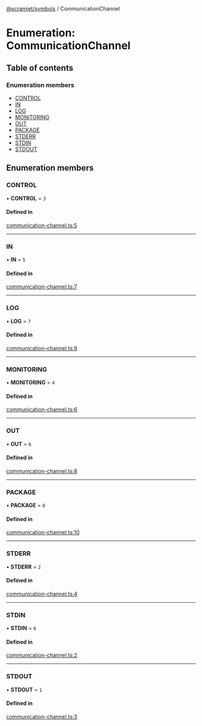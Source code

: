 [@scramjet/symbols](../README.md) / CommunicationChannel

# Enumeration: CommunicationChannel

## Table of contents

### Enumeration members

- [CONTROL](communicationchannel.md#control)
- [IN](communicationchannel.md#in)
- [LOG](communicationchannel.md#log)
- [MONITORING](communicationchannel.md#monitoring)
- [OUT](communicationchannel.md#out)
- [PACKAGE](communicationchannel.md#package)
- [STDERR](communicationchannel.md#stderr)
- [STDIN](communicationchannel.md#stdin)
- [STDOUT](communicationchannel.md#stdout)

## Enumeration members

### CONTROL

• **CONTROL** = `3`

#### Defined in

[communication-channel.ts:5](https://github.com/scramjet-cloud-platform/scramjet-csi-dev/blob/d294535a/packages/symbols/src/communication-channel.ts#L5)

___

### IN

• **IN** = `5`

#### Defined in

[communication-channel.ts:7](https://github.com/scramjet-cloud-platform/scramjet-csi-dev/blob/d294535a/packages/symbols/src/communication-channel.ts#L7)

___

### LOG

• **LOG** = `7`

#### Defined in

[communication-channel.ts:9](https://github.com/scramjet-cloud-platform/scramjet-csi-dev/blob/d294535a/packages/symbols/src/communication-channel.ts#L9)

___

### MONITORING

• **MONITORING** = `4`

#### Defined in

[communication-channel.ts:6](https://github.com/scramjet-cloud-platform/scramjet-csi-dev/blob/d294535a/packages/symbols/src/communication-channel.ts#L6)

___

### OUT

• **OUT** = `6`

#### Defined in

[communication-channel.ts:8](https://github.com/scramjet-cloud-platform/scramjet-csi-dev/blob/d294535a/packages/symbols/src/communication-channel.ts#L8)

___

### PACKAGE

• **PACKAGE** = `8`

#### Defined in

[communication-channel.ts:10](https://github.com/scramjet-cloud-platform/scramjet-csi-dev/blob/d294535a/packages/symbols/src/communication-channel.ts#L10)

___

### STDERR

• **STDERR** = `2`

#### Defined in

[communication-channel.ts:4](https://github.com/scramjet-cloud-platform/scramjet-csi-dev/blob/d294535a/packages/symbols/src/communication-channel.ts#L4)

___

### STDIN

• **STDIN** = `0`

#### Defined in

[communication-channel.ts:2](https://github.com/scramjet-cloud-platform/scramjet-csi-dev/blob/d294535a/packages/symbols/src/communication-channel.ts#L2)

___

### STDOUT

• **STDOUT** = `1`

#### Defined in

[communication-channel.ts:3](https://github.com/scramjet-cloud-platform/scramjet-csi-dev/blob/d294535a/packages/symbols/src/communication-channel.ts#L3)
